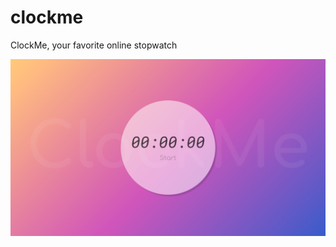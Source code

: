 # clockme
ClockMe, your favorite online stopwatch

<img src="https://github.com/mochenski/clockme/blob/master/image.png" />
